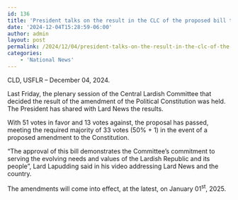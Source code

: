 ```yaml
---
id: 136
title: 'President talks on the result in the CLC of the proposed bill that amends the PC'
date: '2024-12-04T15:28:59-06:00'
author: admin
layout: post
permalink: /2024/12/04/president-talks-on-the-result-in-the-clc-of-the-proposed-bill-that-amends-the-pc/
categories:
    - 'National News'
---
```


CLD, USFLR – December 04, 2024.

Last Friday, the plenary session of the Central Lardish Committee that decided the result of the amendment of the Political Constitution was held. The President has shared with Lard News the results.

With 51 votes in favor and 13 votes against, the proposal has passed, meeting the required majority of 33 votes (50% + 1) in the event of a proposed amendment to the Constitution.

“The approval of this bill demonstrates the Committee’s commitment to serving the evolving needs and values of the Lardish Republic and its people”, Lard Lapudding said in his video addressing Lard News and the country.

The amendments will come into effect, at the latest, on January 01<sup>st</sup>, 2025.